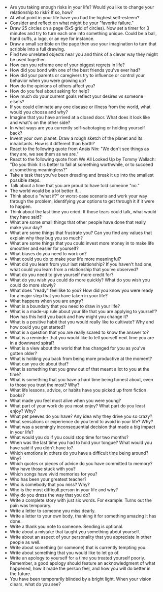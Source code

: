 - Are you taking enough risks in your life? Would you like to change your relationship to risk? If so, how?
- At what point in your life have you had the highest self-esteem?
- Consider and reflect on what might be your "favorite failure."
- Draw 25 circles on a page (5x5 grid of circles). Now set a timer for 3 minutes and try to turn each one into something unique. Could be a ball, hand cuffs, a logo, or an eye for instance.
- Draw a small scribble on the page then use your imagination to turn that scribble into a full drawing.
- Find two unrelated objects near you and think of a clever way they might be used together.
- How can you reframe one of your biggest regrets in life?
- How did you bond with one of the best friends you've ever had?
- How did your parents or caregivers try to influence or control your behavior when you were growing up?
- How do the opinions of others affect you?
- How do you feel about asking for help?
- How much do your current goals reflect your desires vs someone else's?
- If you could eliminate any one disease or illness from the world, what would you choose and why?
- Imagine that you have arrived at a closed door. What does it look like and what's on the other side?
- In what ways are you currently self-sabotaging or holding yourself back?
- Invent your own planet. Draw a rough sketch of the planet and its inhabitants. How is it different than Earth?
- React to the following quote from Anaïs Nin: "We don't see things as they are, we see them as we are."
- React to the following quote from We All Looked Up by Tommy Wallach: "Do you think it is better to fail at something worthwhile, or to succeed at something meaningless?"
- Take a task that you've been dreading and break it up into the smallest possible steps.
- Talk about a time that you are proud to have told someone "no."
- The world would be a lot better if...
- Think about a "what if?" or worst-case scenario and work your way through the problem, identifying your options to get through it if it were to happen.
- Think about the last time you cried. If those tears could talk, what would they have said?
- What are some small things that other people have done that really make your day?
- What are some things that frustrate you? Can you find any values that explain why they bug you so much?
- What are some things that you could invest more money in to make life smoother and easier for yourself?
- What biases do you need to work on?
- What could you do to make your life more meaningful?
- What did you learn from your last relationship? If you haven't had one, what could you learn from a relationship that you've observed?
- What do you need to give yourself more credit for?
- What do you wish you could do more quickly? What do you wish you could do more slowly?
- What does "ready" feel like to you? How did you know you were ready for a major step that you have taken in your life?
- What happens when you are angry?
- What is a boundary that you need to draw in your life?
- What is a made-up rule about your life that you are applying to yourself? How has this held you back and how might you change it?
- What is a positive habit that you would really like to cultivate? Why and how could you get started?
- What is a question that you are really scared to know the answer to?
- What is a reminder that you would like to tell yourself next time you are in a downward spiral?
- What is a view about the world that has changed for you as you've gotten older?
- What is holding you back from being more productive at the moment? What can you do about that?
- What is something that you grew out of that meant a lot to you at the time?
- What is something that you have a hard time being honest about, even to those you trust the most? Why?
- What life lessons, advice, or habits have you picked up from fiction books?
- What made you feel most alive when you were young?
- What part of your work do you most enjoy? What part do you least enjoy? Why?
- What pet peeves do you have? Any idea why they drive you so crazy?
- What sensations or experience do you tend to avoid in your life? Why?
- What was a seemingly inconsequential decision that made a big impact in your life?
- What would you do if you could stop time for two months?
- When was the last time you had to hold your tongue? What would you have said if you didn't have to?
- Which emotions in others do you have a difficult time being around? Why?
- Which quotes or pieces of advice do you have committed to memory? Why have those stuck with you?
- Which songs have vivid memories for you?
- Who has been your greatest teacher?
- Who is somebody that you miss? Why?
- Who is the most difficult person in your life and why?
- Why do you dress the way that you do?
- Write a complete story with just six words. For example: Turns out the pain was temporary.
- Write a letter to someone you miss dearly.
- Write a letter to your own body, thanking it for something amazing it has done.
- Write a thank you note to someone. Sending is optional.
- Write about a mistake that taught you something about yourself.
- Write about an aspect of your personality that you appreciate in other people as well.
- Write about something (or someone) that is currently tempting you.
- Write about something that you would like to let go of.
- Write an apology to yourself for a time you treated yourself poorly. Remember, a good apology should feature an acknowledgment of what happened, how it made the person feel, and how you will do better in the future.
- You have been temporarily blinded by a bright light. When your vision clears, what do you see?